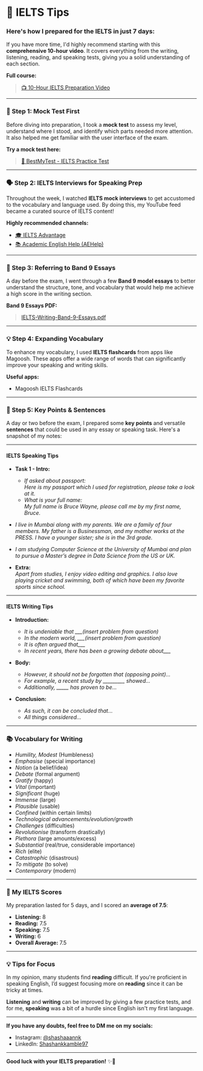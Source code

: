 # 🎯 IELTS Tips

### Here's how I prepared for the IELTS in just **7 days**:

If you have more time, I'd highly recommend starting with this **comprehensive 10-hour video**. It covers everything from the writing, listening, reading, and speaking tests, giving you a solid understanding of each section.

**Full course:**
> [📺 10-Hour IELTS Preparation Video](https://www.youtube.com/watch?v=Jzps8q2es7cv)

---

### 🚀 Step 1: Mock Test First

Before diving into preparation, I took a **mock test** to assess my level, understand where I stood, and identify which parts needed more attention. It also helped me get familiar with the user interface of the exam.

**Try a mock test here:**
> [📝 BestMyTest - IELTS Practice Test](https://www.bestmytest.com/ielts/practice-test)

---

### 🗣️ Step 2: IELTS Interviews for Speaking Prep

Throughout the week, I watched **IELTS mock interviews** to get accustomed to the vocabulary and language used. By doing this, my YouTube feed became a curated source of IELTS content!

**Highly recommended channels:**
- [🎓 IELTS Advantage](https://www.youtube.com/@Ieltsadvantage)
- [📚 Academic English Help (AEHelp)](https://www.youtube.com/@Aehelp)

---

### 📖 Step 3: Referring to Band 9 Essays

A day before the exam, I went through a few **Band 9 model essays** to better understand the structure, tone, and vocabulary that would help me achieve a high score in the writing section.

**Band 9 Essays PDF:**
> [IELTS-Writing-Band-9-Essays.pdf](IELTS-Writing-Band-9-Essays.pdf)

---

### 💡 Step 4: Expanding Vocabulary

To enhance my vocabulary, I used **IELTS flashcards** from apps like Magoosh. These apps offer a wide range of words that can significantly improve your speaking and writing skills.

**Useful apps:**
- Magoosh IELTS Flashcards

---

### 📝 Step 5: Key Points & Sentences

A day or two before the exam, I prepared some **key points** and versatile **sentences** that could be used in any essay or speaking task. Here's a snapshot of my notes:

---

#### **IELTS Speaking Tips** 

- **Task 1 - Intro:**
  - *If asked about passport:*  
    *Here is my passport which I used for registration, please take a look at it.*
  - *What is your full name:*  
    *My full name is Bruce Wayne, please call me by my first name, Bruce.*

- *I live in Mumbai along with my parents. We are a family of four members. My father is a Businessman, and my mother works at the PRESS. I have a younger sister; she is in the 3rd grade.*

- *I am studying Computer Science at the University of Mumbai and plan to pursue a Master’s degree in Data Science from the US or UK.*

- **Extra:**  
  *Apart from studies, I enjoy video editing and graphics. I also love playing cricket and swimming, both of which have been my favorite sports since school.*

---

#### **IELTS Writing Tips**

- **Introduction:**
  - *It is undeniable that ___(insert problem from question)*  
  - *In the modern world, ___(insert problem from question)*  
  - *It is often argued that___*  
  - *In recent years, there has been a growing debate about___*

- **Body:**
  - *However, it should not be forgotten that (opposing point)…*  
  - *For example, a recent study by _________ showed…*  
  - *Additionally, _____ has proven to be…*  

- **Conclusion:**
  - *As such, it can be concluded that…*  
  - *All things considered…*

---

### 📚 **Vocabulary for Writing**
- *Humility, Modest* (Humbleness)  
- *Emphasise* (special importance)  
- *Notion* (a belief/idea)  
- *Debate* (formal argument)  
- *Gratify* (happy)  
- *Vital* (important)  
- *Significant* (huge)  
- *Immense* (large)  
- *Plausible* (usable)  
- *Confined* (within certain limits)  
- *Technological advancements/evolution/growth*  
- *Challenges* (difficulties)  
- *Revolutionise* (transform drastically)  
- *Plethora* (large amounts/excess)  
- *Substantial* (real/true, considerable importance)  
- *Rich* (elite)  
- *Catastrophic* (disastrous)  
- *To mitigate* (to solve)  
- *Contemporary* (modern)

---

### 🎯 **My IELTS Scores**
My preparation lasted for 5 days, and I scored an **average of 7.5**:

- **Listening:** 8  
- **Reading:** 7.5  
- **Speaking:** 7.5  
- **Writing:** 6  
- **Overall Average:** 7.5

---

### 💡 **Tips for Focus**

In my opinion, many students find **reading** difficult. If you're proficient in speaking English, I’d suggest focusing more on **reading** since it can be tricky at times. 

**Listening** and **writing** can be improved by giving a few practice tests, and for me, **speaking** was a bit of a hurdle since English isn't my first language. 

---

**If you have any doubts, feel free to DM me on my socials:**  
- Instagram: [@shashaaannk](https://www.instagram.com/shashaaannk)  
- LinkedIn: [Shashankkamble97](https://www.linkedin.com/in/shashankkamble97/)

---

**Good luck with your IELTS preparation!** ✨💪
